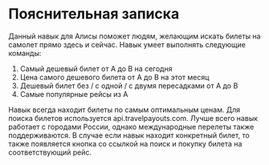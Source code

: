 ﻿# Пояснительная записка

Данный навык для Алисы поможет людям, желающим искать билеты на самолет прямо здесь и сейчас.
Навык умеет выполнять следующие команды: 
1. Самый дешевый билет от A до B на сегодня
2.  Цена самого дешевого билета от A до B на этот месяц
3.  Дешевый билет без / с одной / с двумя пересадками от A до B
4.  Самые популярные рейсы из A 

Навык всегда находит билеты по самым оптимальным ценам. 
Для поиска билетов используется api.travelpayouts.com. 
Лучше всего навык работает с городами России, однако международные перелеты также поддерживаются.
В случае если навык находит конкретный билет, то также появляется кнопка со ссылкой на поиск и покупку билета на соответствующий рейс. 

